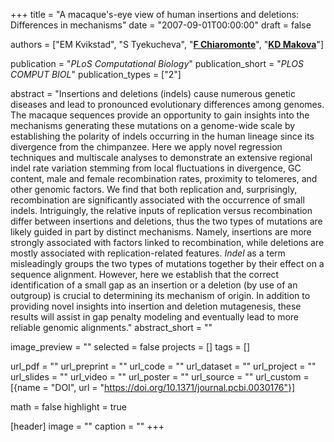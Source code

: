 +++
title = "A macaque's-eye view of human insertions and deletions: Differences in mechanisms"
date = "2007-09-01T00:00:00"
draft = false

authors = ["EM Kvikstad", "S Tyekucheva", "[__F Chiaromonte__](https://sites.psu.edu/chiaromonte)", "[__KD Makova__](http://www.bx.psu.edu/makova_lab)"]

publication = "_PLoS Computational Biology_"
publication_short = "_PLOS COMPUT BIOL_"
publication_types = ["2"]

abstract = "Insertions and deletions (indels) cause numerous genetic diseases and lead to pronounced evolutionary differences among genomes. The macaque sequences provide an opportunity to gain insights into the mechanisms generating these mutations on a genome-wide scale by establishing the polarity of indels occurring in the human lineage since its divergence from the chimpanzee. Here we apply novel regression techniques and multiscale analyses to demonstrate an extensive regional indel rate variation stemming from local fluctuations in divergence, GC content, male and female recombination rates, proximity to telomeres, and other genomic factors. We find that both replication and, surprisingly, recombination are significantly associated with the occurrence of small indels. Intriguingly, the relative inputs of replication versus recombination differ between insertions and deletions, thus the two types of mutations are likely guided in part by distinct mechanisms. Namely, insertions are more strongly associated with factors linked to recombination, while deletions are mostly associated with replication-related features. _Indel_ as a term misleadingly groups the two types of mutations together by their effect on a sequence alignment. However, here we establish that the correct identification of a small gap as an insertion or a deletion (by use of an outgroup) is crucial to determining its mechanism of origin. In addition to providing novel insights into insertion and deletion mutagenesis, these results will assist in gap penalty modeling and eventually lead to more reliable genomic alignments."
abstract_short = ""

image_preview = ""
selected = false
projects = []
tags = []

url_pdf = ""
url_preprint = ""
url_code = ""
url_dataset = ""
url_project = ""
url_slides = ""
url_video = ""
url_poster = ""
url_source = ""
url_custom = [{name = "DOI", url = "https://doi.org/10.1371/journal.pcbi.0030176"}]

math = false
highlight = true

[header]
image = ""
caption = ""
+++
